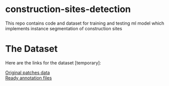 # construction-sites-detection
This repo contains code and dataset for training and testing ml model which implements instance segmentation of construction sites

# The Dataset

Here are the links for the dataset [temporary]:

[Original patches data](https://drive.google.com/drive/folders/1GyunyT7veq1rNzehK98aX7pn7y60S9bF?usp=sharing) <br/> 
[Ready annotation files](https://drive.google.com/drive/folders/1q1D_ZFjqL1vOAJPxbZGtVruQMgcIovJ-?usp=sharing)
